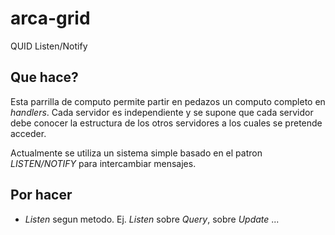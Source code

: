 # arca-grid
QUID Listen/Notify

## Que hace?
Esta parrilla de computo permite partir en pedazos un computo completo en _handlers_. Cada servidor es independiente y se supone que cada servidor debe conocer la estructura de los otros servidores a los cuales se pretende acceder.

Actualmente se utiliza un sistema simple basado en el patron _LISTEN/NOTIFY_ para intercambiar mensajes.

## Por hacer
- _Listen_ segun metodo. Ej. _Listen_ sobre _Query_, sobre _Update_ ...
